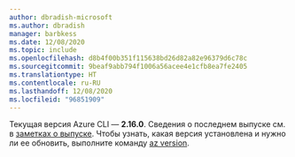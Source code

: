 ```yaml
---
author: dbradish-microsoft
ms.author: dbradish
manager: barbkess
ms.date: 12/08/2020
ms.topic: include
ms.openlocfilehash: d8b4f00b351f115638bd26d82a82e96379d6c78c
ms.sourcegitcommit: 9beaf9abb794f1006a56acee4e1cfb8ea7fe2405
ms.translationtype: HT
ms.contentlocale: ru-RU
ms.lasthandoff: 12/08/2020
ms.locfileid: "96851909"
---
```

Текущая версия Azure CLI — __2.16.0__. Сведения о последнем выпуске см. в [заметках о выпуске](../release-notes-azure-cli.md). Чтобы узнать, какая версия установлена и нужно ли ее обновить, выполните команду [az version](/cli/azure/reference-index#az_version).
